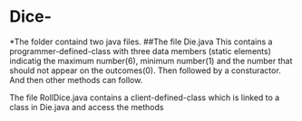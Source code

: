# Dice-
*The folder containd two java files.
##The file Die.java 
This contains a programmer-defined-class with three data members (static elements) indicatig the maximum number(6), minimum number(1) and the number that should not appear on the outcomes(0).
Then followed by a consturactor. And then other methods can follow.

The file RollDice.java contains a client-defined-class which is linked to a class in Die.java and access the methods
